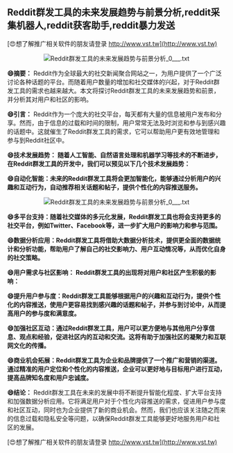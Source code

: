 ## **Reddit群发工具的未来发展趋势与前景分析,reddit采集机器人,reddit获客助手,reddit暴力发送**

[😍想了解推广相关软件的朋友请登录 http://www.vst.tw](http://www.vst.tw)

 <center><img src="https://vst.tw/MP4/tuiguang/png/3.png" alt="Reddit群发工具的未来发展趋势与前景分析_0___.txt"></center>

**😄摘要：**
Reddit作为全球最大的社交新闻聚合网站之一，为用户提供了一个广泛讨论各种话题的平台。而随着用户数量的增加和社交媒体的兴起，对于Reddit群发工具的需求也越来越大。本文将探讨Reddit群发工具的未来发展趋势和前景，并分析其对用户和社区的影响。

**😄引言：**
Reddit作为一个庞大的社交平台，每天都有大量的信息被用户发布和分享。然而，由于信息的过载和时间的限制，用户常常无法及时浏览和参与到感兴趣的话题中。这就催生了Reddit群发工具的需求，它可以帮助用户更有效地管理和参与到Reddit社区中。

**😄技术发展趋势： 随着人工智能、自然语言处理和机器学习等技术的不断进步，在Reddit群发工具的开发中，我们可以预见以下几个技术发展趋势：**

**😄自动化智能：未来的Reddit群发工具将会更加智能化，能够通过分析用户的兴趣和互动行为，自动推荐相关话题和帖子，提供个性化的内容推送服务。**

 <center><img src="https://vst.tw/MP4/tuiguang/png/6.png" alt="Reddit群发工具的未来发展趋势与前景分析_0___.txt"></center>

**😄多平台支持：随着社交媒体的多元化发展，Reddit群发工具也将会支持更多的社交平台，例如Twitter、Facebook等，进一步扩大用户的影响力和参与范围。**

**😄数据分析应用：Reddit群发工具将借助大数据分析技术，提供更全面的数据统计和分析功能，帮助用户了解自己的社交影响力、用户互动情况等，从而优化自身的社交策略。**

**😄用户需求与社区影响： Reddit群发工具的出现将对用户和社区产生积极的影响：**

**😄提升用户参与度：Reddit群发工具能够根据用户的兴趣和互动行为，提供个性化的内容推送，使用户更容易找到感兴趣的话题和帖子，并参与到讨论中，从而提高用户的参与度和满意度。**

**😄加强社区互动：通过Reddit群发工具，用户可以更方便地与其他用户分享信息、观点和经验，促进社区内的互动和交流。这将有助于加强社区的凝聚力和互联网文化的传播。**

**😄商业机会拓展：Reddit群发工具为企业和品牌提供了一个推广和营销的渠道。通过精准的用户定位和个性化的内容推送，企业可以更好地与目标用户进行互动，提高品牌知名度和用户忠诚度。**

**😄结论：**
Reddit群发工具在未来的发展中将不断提升智能化程度、扩大平台支持和加强数据分析应用。它将满足用户对于个性化内容推送的需求，促进用户参与度和社区互动，同时也为企业提供了新的商业机会。然而，我们也应该关注随之而来的信息过载和隐私安全等问题，以确保Reddit群发工具能够更好地服务用户和社区的发展。

[😍想了解推广相关软件的朋友请登录 http://www.vst.tw](http://www.vst.tw)



